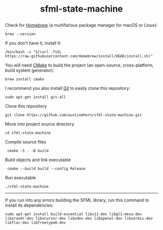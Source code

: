 <h1>
    <p align="center">sfml-state-machine</p>
</h1>

Check for <a href="https://brew.sh">Homebrew</a> (a multifarious package manager for macOS or Linux):

    brew --version

If you don't have it, install it:

    /bin/bash -c "$(curl -fsSL https://raw.githubusercontent.com/Homebrew/install/HEAD/install.sh)"

You will need <a href="https://cmake.org">CMake</a> to build the project (an open-source, cross-platform, build system generator):

    brew install cmake

I recommend you also install <a href="https://git-scm.com">Git</a> to easily clone this repository: 

    sudo apt-get install git-all

Clone this repository

    git clone https://github.com/austinmhorn/sfml-state-machine.git

Move into project source directory

    cd sfml-state-machine

Compile source files

     cmake -S . -B build

Build objects and link executable
    
     cmake --build build --config Release

Run executable

    ./sfml-state-machine

---

If you run into any errors building the SFML library, run this command to install its dependencies:

    sudo apt-get install build-essential libx11-dev libgl1-mesa-dev libxrandr-dev libxcursor-dev libudev-dev libopenal-dev libvorbis-dev libflac-dev libfreetype6-dev
